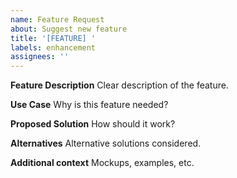 ```yaml
---
name: Feature Request
about: Suggest new feature
title: '[FEATURE] '
labels: enhancement
assignees: ''
---
```


**Feature Description**
Clear description of the feature.

**Use Case**
Why is this feature needed?

**Proposed Solution**
How should it work?

**Alternatives**
Alternative solutions considered.

**Additional context**
Mockups, examples, etc.
